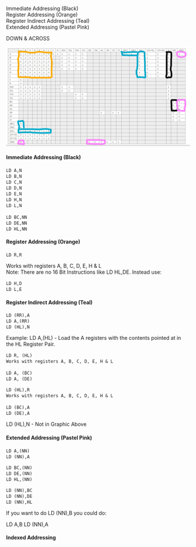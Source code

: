 
Immediate Addressing (Black)  
Register Addressing  (Orange)  
Register Indirect Addressing (Teal)  
Extended Addressing (Pastel Pink)

DOWN & ACROSS

![Image of Yaktocat](https://github.com/spectrumcomputing/ZX-Machine-Code/blob/main/Registers.jpg)

#### Immediate Addressing (Black)
```
LD A,N
LD B,N
LD C,N
LD D,N
LD E,N
LD H,N
LD L,N

LD BC,NN
LD DE,NN
LD HL,NN
```

#### Register Addressing  (Orange)
```
LD R,R
```
Works with registers A, B, C, D, E, H & L  
Note: There are no 16 Bit Instructions like LD HL,DE. Instead use:
```
LD H,D
LD L,E
```
#### Register Indirect Addressing (Teal)
```
LD (RR),A
LD A,(RR)
LD (HL),N
```
Example: LD A,(HL) - Load the A registers with the contents pointed at in the HL Register Pair.
```
LD R, (HL) 
Works with registers A, B, C, D, E, H & L  

LD A, (BC)
LD A, (DE)
```
```
LD (HL),R
Works with registers A, B, C, D, E, H & L  

LD (BC),A 
LD (DE),A 
```
LD (HL),N - Not in Graphic Above

#### Extended Addressing (Pastel Pink)
```
LD A,(NN)
LD (NN),A
```
```
LD BC,(NN)
LD DE,(NN)
LD HL,(NN)
```
```
LD (NN),BC
LD (NN),DE
LD (NN),HL
```
If you want to do LD (NN),B you could do:

LD A,B
LD (NN),A

#### Indexed Addressing
